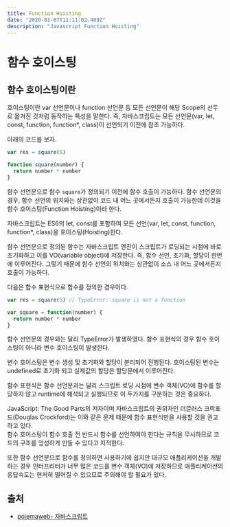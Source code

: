 ```yaml
---
title: Function Hoisting
date: "2020-01-07T11:11:02.409Z"
description: "Javascript Function Hoisting"
---
```


# 함수 호이스팅

## 함수 호이스팅이란

호이스팅이란 var 선언문이나 function 선언문 등 모든 선언문이 해당 Scope의 선두로 옮겨진 것처럼 동작하는 특성을 말한다.
즉, 자바스크립트는 모든 선언문(var, let, const, function, function\*, class)이 선언되기 이전에 참조 가능하다.

아래의 코드를 보자.

```js
var res = square(5)

function square(number) {
  return number * number
}
```

함수 선언문으로 함수 `square`가 정의되기 이전에 함수 호출이 가능하다.
함수 선언문의 경우, 함수 선언의 위치와는 상관없이 코드 내 어느 곳에서든지 호출이 가능한데 이것을 함수 호이스팅(Function Hoisting)이라 한다.

자바스크립트는 ES6의 let, const를 포함하여 모든 선언(var, let, const, function, function\*, class)을 호이스팅(Hoisting)한다.

함수 선언문으로 정의된 함수는 자바스크립트 엔진이 스크립트가 로딩되는 시점에 바로 초기화하고 이를 VO(variable object)에 저장한다.
즉, 함수 선언, 초기화, 할당이 한번에 이루어진다.
그렇기 때문에 함수 선언의 위치와는 상관없이 소스 내 어느 곳에서든지 호출이 가능하다.

다음은 함수 표현식으로 함수를 정의한 경우이다.

```js
var res = square(5) // TypeError: square is not a function

var square = function(number) {
  return number * number
}
```

함수 선언문의 경우와는 달리 TypeError가 발생하였다. 함수 표현식의 경우 함수 호이스팅이 아니라 변수 호이스팅이 발생한다.

변수 호이스팅은 변수 생성 및 초기화와 할당이 분리되어 진행된다. 호이스팅된 변수는 undefined로 초기화 되고 실제값의 할당은 할당문에서 이루어진다.

함수 표현식은 함수 선언문과는 달리 스크립트 로딩 시점에 변수 객체(VO)에 함수를 할당하지 않고 runtime에 해석되고 실행되므로 이 두가지를 구분하는 것은 중요하다.

JavaScript: The Good Parts의 저자이며 자바스크립트의 권위자인 더글러스 크락포드(Douglas Crockford)는 이와 같은 문제 때문에 함수 표현식만을 사용할 것을 권고하고 있다.  
함수 호이스팅이 함수 호출 전 반드시 함수를 선언하여야 한다는 규칙을 무시하므로 코드의 구조를 엉성하게 만들 수 있다고 지적한다.

또한 함수 선언문으로 함수를 정의하면 사용하기에 쉽지만 대규모 애플리케이션을 개발하는 경우 인터프리터가 너무 많은 코드를 변수 객체(VO)에 저장하므로 애플리케이션의 응답속도는 현저히 떨어질 수 있으므로 주의해야 할 필요가 있다.

## 출처

- [poiemaweb- 자바스크립트](https://poiemaweb.com/js-function)
